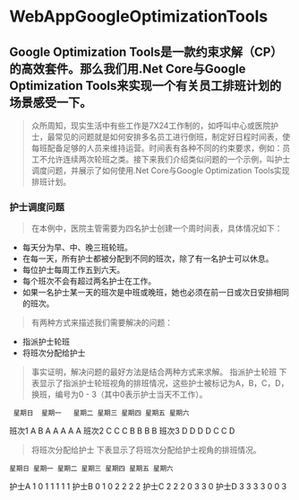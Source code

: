 # WebAppGoogleOptimizationTools
## Google Optimization Tools是一款约束求解（CP）的高效套件。那么我们用.Net Core与Google Optimization Tools来实现一个有关员工排班计划的场景感受一下。
> 众所周知，现实生活中有些工作是7X24工作制的，如呼叫中心或医院护士，最常见的问题就是如何安排多名员工进行倒班，制定好日程时间表，使每班配备足够的人员来维持运营。时间表有各种不同的约束要求，例如：员工不允许连续两次轮班之类。接下来我们介绍类似问题的一个示例，叫护士调度问题，并展示了如何使用.Net Core与Google Optimization Tools实现排班计划。
### 护士调度问题
> 在本例中，医院主管需要为四名护士创建一个周时间表，具体情况如下：
* 每天分为早、中、晚三班轮班。
* 在每一天，所有护士都被分配到不同的班次，除了有一名护士可以休息。
* 每位护士每周工作五到六天。
* 每个班次不会有超过两名护士在工作。
* 如果一名护士某一天的班次是中班或晚班，她也必须在前一日或次日安排相同的班次。
> 有两种方式来描述我们需要解决的问题：
* 指派护士轮班
* 将班次分配给护士
> 事实证明，解决问题的最好方法是结合两种方式来求解。
> 指派护士轮班
> 下表显示了指派护士轮班视角的排班情况，这些护士被标记为A，B，C，D，换班，编号为0 - 3（其中0表示护士当天不工作）。


     星期日  星期一	星期二	星期三	星期四	星期五	星期六
班次1	  A     B       A     A     A      A     A
班次2	  C     C       C     B     B      B     B
班次3	  D     D       D     D     C      C     D

> 将班次分配给护士
> 下表显示了将班次分配给护士视角的排班情况。

 	星期日	星期一	星期二	星期三	星期四	星期五	星期六
护士A	1	0	1	1	1	1	1
护士B	0	1	0	2	2	2	2
护士C	2	2	2	0	3	3	0
护士D	3	3	3	3	0	0	3
